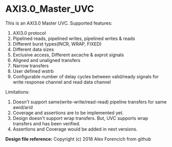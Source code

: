 # AXI3.0_Master_UVC
This is an AXI3.0 Master UVC.
Supported features:
1. AXI3.0 protocol
2. Pipelined reads, pipelined writes, pipelined writes & reads
3. Different burst types(INCR, WRAP, FIXED)
4. Different data sizes
5. Exclusive access, Different axcache & axprot signals
6. Aligned and unaligned transfers
7. Narrow transfers
8. User defined wstrb
9. Configurable number of delay cycles between valid/ready signals for write response channel and read data channel
   
Limitations:
1. Doesn't support same(write-write/read-read) pipeline transfers for same awid/arid
2. Coverage and assertions are to be implemented yet.
3. Design doesn't support wrap transfers. But, UVC supports wrap transfers and has been verified.
4. Assertions and Coverage would be added in next versions.

**Design file reference:**
Copyright (c) 2018 Alex Forencich from github
